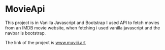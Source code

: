 # MovieApi
  This project is in Vanilla Javascript and Bootstrap I used API to fetch movies from an IMDB movie website, when fetching i used vanilla javascript and 
the navbar is bootstrap.

  The link of the project is www.muviii.art 
